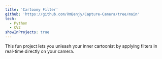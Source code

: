 ```yaml
---
title: 'Cartoony Filter'
github: 'https://github.com/RmBenjy/Capture-Camera/tree/main'
tech:
  - Python
  - CV2
showInProjects: true
---
```


This fun project lets you unleash your inner cartoonist by applying filters in real-time directly on your camera.
